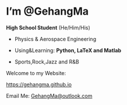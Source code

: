 # I’m @GehangMa

**High School Student**
(He/Him/His)

- Physics & Aerospace Engineering

- Using&Learning: **Python, LaTeX and Matlab**
  
- Sports,Rock,Jazz and R&B

Welcome to my Website:

https://gehangma.github.io

Email Me:
<GehangMa@outlook.com>


<!---
GehangMa/GehangMa is a ✨ special ✨ repository because its `README.md` (this file) appears on your GitHub profile.
You can click the Preview link to take a look at your changes.
--->
